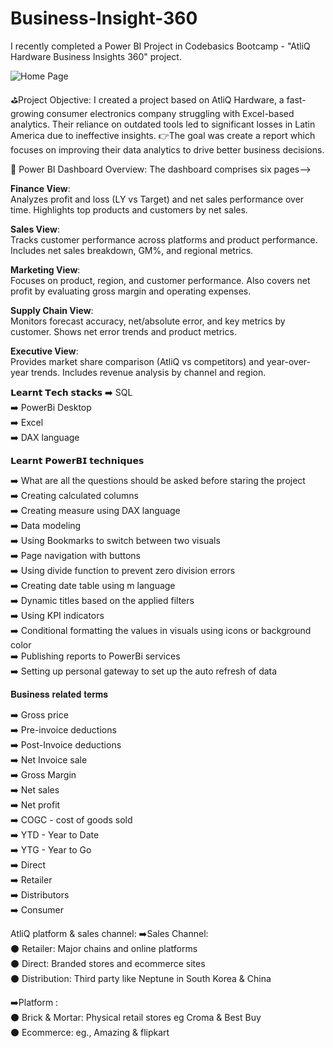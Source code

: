# Business-Insight-360 
I recently completed a Power BI Project in Codebasics Bootcamp - "AtliQ Hardware Business Insights 360" project.

![Home Page](https://github.com/user-attachments/assets/39ab4e64-34ab-490d-9051-244e37a325b1) 


⛳Project Objective: 
I created a project based on AtliQ Hardware, a fast-growing consumer electronics company struggling with Excel-based analytics. Their reliance on outdated tools led to significant losses in Latin America due to ineffective insights. 
👉The goal was create a report which focuses on improving their data analytics to drive better business decisions.

🔎 Power BI Dashboard Overview:
The dashboard comprises six pages-->

**Finance View**:  
Analyzes profit and loss (LY vs Target) and net sales performance over time. Highlights top products and customers by net sales.

**Sales View**:  
Tracks customer performance across platforms and product performance. Includes net sales breakdown, GM%, and regional metrics.

**Marketing View**:  
Focuses on product, region, and customer performance. Also covers net profit by evaluating gross margin and operating expenses.

**Supply Chain View**:  
Monitors forecast accuracy, net/absolute error, and key metrics by customer. Shows net error trends and product metrics.

**Executive View**:  
Provides market share comparison (AtliQ vs competitors) and year-over-year trends. Includes revenue analysis by channel and region.

𝗟𝗲𝗮𝗿𝗻𝘁 𝗧𝗲𝗰𝗵 𝘀𝘁𝗮𝗰𝗸𝘀
➡️ SQL <br />
➡️ PowerBi Desktop <br />
➡️ Excel <br />
➡️ DAX language <br />

𝗟𝗲𝗮𝗿𝗻𝘁 𝗣𝗼𝘄𝗲𝗿𝗕𝗜 𝘁𝗲𝗰𝗵𝗻𝗶𝗾𝘂𝗲𝘀

➡️ What are all the questions should be asked before staring the project <br />
➡️ Creating calculated columns<br />
➡️ Creating measure using DAX language<br />
➡️ Data modeling<br />
➡️ Using Bookmarks to switch between two visuals<br />
➡️ Page navigation with buttons<br />
➡️ Using divide function to prevent zero division errors<br />
➡️ Creating date table using m language<br />
➡️ Dynamic titles based on the applied filters<br />
➡️ Using KPI indicators<br />
➡️ Conditional formatting the values in visuals using icons or background color<br />
➡️ Publishing reports to PowerBi services<br />
➡️ Setting up personal gateway to set up the auto refresh of data<br />


𝐁𝐮𝐬𝐢𝐧𝐞𝐬𝐬 𝐫𝐞𝐥𝐚𝐭𝐞𝐝 𝐭𝐞𝐫𝐦𝐬

➡️ Gross price<br />
➡️ Pre-invoice deductions<br />
➡️ Post-Invoice deductions<br />
➡️ Net Invoice sale<br />
➡️ Gross Margin<br />
➡️ Net sales<br />
➡️ Net profit<br />
➡️ COGC - cost of goods sold<br />
➡️ YTD - Year to Date<br />
➡️ YTG - Year to Go<br />
➡️ Direct<br />
➡️ Retailer<br />
➡️ Distributors<br />
➡️ Consumer<br />

AtliQ platform & sales channel:
➡️Sales Channel: <br />
⚫ Retailer: Major chains and online platforms <br />
⚫ Direct: Branded stores and ecommerce sites <br />
⚫ Distribution: Third party like Neptune in South Korea & China <br />

➡️Platform : <br />
⚫ Brick & Mortar: Physical retail stores eg Croma & Best Buy <br />
⚫ Ecommerce: eg., Amazing & flipkart <br />
